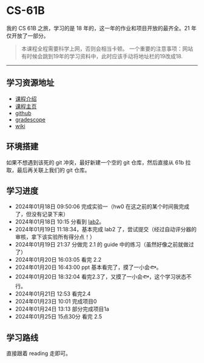 # CS-61B

我的 CS 61B 之旅，学习的是 18 年的，这一年的作业和项目开放的最齐全。21 年仅开放了一部分。

> 本课程全程需要科学上网，否则会相当卡顿。
> 一个重要的注意事项：网站有时候会跳到19年的学习资料中，此时应该手动将地址栏的19改成18.

---

## 学习资源地址

- [课程介绍](https://sp18.datastructur.es/about.html#auditing-cs61b)
- [课程主页](https://sp18.datastructur.es/)
- [github](https://github.com/Berkeley-CS61B)
- [gradescope](https://www.gradescope.com/)
- [wiki](https://csdiy.wiki/%E6%95%B0%E6%8D%AE%E7%BB%93%E6%9E%84%E4%B8%8E%E7%AE%97%E6%B3%95/CS61B/#_3)

## 环境搭建

如果不想遇到该死的 git 冲突，最好新建一个空的 git 仓库，然后直接从 61b 拉取，最后再关联上我们的 git 仓库。

## 学习进度

- 2024年01月18日 09:50:06 完成实验一（hw0 在这之前的某个时间我完成了，但没有记录下来）
- 2024年01月18日 10:15 分看到 [lab2](http://sp18.datastructur.es/materials/lab/lab2/lab2)。
- 2024年01月19日 11:18:34，基本完成 lab2 了，尝试提交（经过自动评分器的审核，拿下该实验所有得分点！）
- 2024年01月19日 21:37 分做完 2.1 的 guide 中的练习（虽然好像之前就做过了）
- 2024年01月20日 16:03:05 看完 2.2
- 2024年01月20日 16:43:00 ppt 基本看完了，摸了一小会🐟。
- 2024年01月20日 18:32:04 看完2.3了，又摸了一小会🐟，这个学习状态不行。
- 2024年01月21日 12:53 看完2.4
- 2024年01月23日 10:01 完成项目0
- 2024年01月24日 13:13 部分完成项目1a
- 2024年01月25日 15点30分 看完 2.5

## 学习路线

直接跟着 reading 走即可。